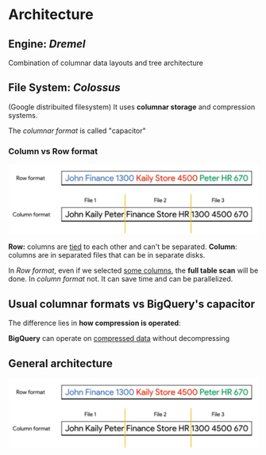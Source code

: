 # Architecture
## Engine: *Dremel* 
Combination of columnar data layouts and tree architecture

## File System: *Colossus* 
(Google distribuited filesystem)
It uses **columnar storage** and compression systems.

The *columnar format* is called "capacitor"
### Column vs Row format
!["alt"](../../images/row-vs-column.png)

**Row:** columns are <u>tied</u> to each other and can't be separated.
**Column**: columns are in separated files that can be in separate disks.

In *Row format*, even if we selected <u>some columns</u>, the **full table scan** will be done.
In *column format* not. It can save time and can be parallelized.

## Usual columnar formats vs BigQuery's capacitor
The difference lies in **how compression is operated**:

**BigQuery** can operate on <u>compressed data</u> without decompressing

## General architecture
!["alt"](../../images/row-vs-column.png)